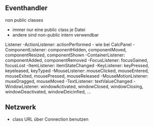 ## Eventhandler

non public classes
- immer nur eine public class je Datei
- andere sind non-public intern verwendbar

Listener
-ActionListener: actionPerformed - wie bei CalcPanel
-ComponentListener: componentHidden, componentMoved, componentResized, componentShown
-ContainerListener: componentAdded, componentRemoved
-FocusListener: focusGained, focusLost
-ItemListener: itemStateChanged
-KeyListener: keyPressed, keyeleased, keyTyped
-MouseListener: mouseClicked, mouseEntered, mouseExited, mousePressed, mouseReleased
-MouseMotionListener: museDragged, mouseMoved
-TextListener: textValueChanged
-WindowListener: windowActivated, windowClosed, windowClosing, windowDeactivated, windowDeicinfied, ...

## Netzwerk

- class URL über Connection benutzen

